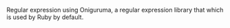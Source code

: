 Regular expression using Oniguruma, a regular expression library that which is used by Ruby by default. 
